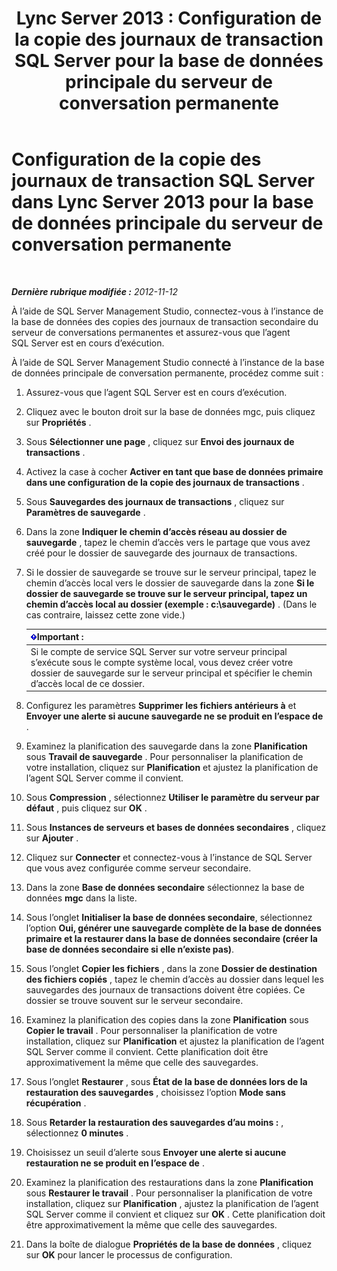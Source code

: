 ﻿---
title: 'Lync Server 2013 : Configuration de la copie des journaux de transaction SQL Server pour la base de données principale du serveur de conversation permanente'
TOCTitle: Configuration de la copie des journaux de transaction SQL Server pour la base de données principale du serveur de conversation permanente
ms:assetid: 088ea1c2-d592-4a11-b3b8-f1e2f8beae93
ms:mtpsurl: https://technet.microsoft.com/fr-fr/library/JJ204653(v=OCS.15)
ms:contentKeyID: 49296169
ms.date: 05/20/2016
mtps_version: v=OCS.15
ms.translationtype: HT
---

# Configuration de la copie des journaux de transaction SQL Server dans Lync Server 2013 pour la base de données principale du serveur de conversation permanente

 

_**Dernière rubrique modifiée :** 2012-11-12_

À l’aide de SQL Server Management Studio, connectez-vous à l’instance de la base de données des copies des journaux de transaction secondaire du serveur de conversations permanentes et assurez-vous que l’agent SQL Server est en cours d’exécution.

À l’aide de SQL Server Management Studio connecté à l’instance de la base de données principale de conversation permanente, procédez comme suit :

1.  Assurez-vous que l’agent SQL Server est en cours d’exécution.

2.  Cliquez avec le bouton droit sur la base de données mgc, puis cliquez sur **Propriétés** .

3.  Sous **Sélectionner une page** , cliquez sur **Envoi des journaux de transactions** .

4.  Activez la case à cocher **Activer en tant que base de données primaire dans une configuration de la copie des journaux de transactions** .

5.  Sous **Sauvegardes des journaux de transactions** , cliquez sur **Paramètres de sauvegarde** .

6.  Dans la zone **Indiquer le chemin d’accès réseau au dossier de sauvegarde** , tapez le chemin d’accès vers le partage que vous avez créé pour le dossier de sauvegarde des journaux de transactions.

7.  Si le dossier de sauvegarde se trouve sur le serveur principal, tapez le chemin d’accès local vers le dossier de sauvegarde dans la zone **Si le dossier de sauvegarde se trouve sur le serveur principal, tapez un chemin d’accès local au dossier (exemple : c:\\sauvegarde)** . (Dans le cas contraire, laissez cette zone vide.)
    
    <table>
    <thead>
    <tr class="header">
    <th><img src="images/Gg425917.important(OCS.15).gif" title="important" alt="important" />Important :</th>
    </tr>
    </thead>
    <tbody>
    <tr class="odd">
    <td>Si le compte de service SQL Server sur votre serveur principal s’exécute sous le compte système local, vous devez créer votre dossier de sauvegarde sur le serveur principal et spécifier le chemin d’accès local de ce dossier.</td>
    </tr>
    </tbody>
    </table>


8.  Configurez les paramètres **Supprimer les fichiers antérieurs à** et **Envoyer une alerte si aucune sauvegarde ne se produit en l’espace de** .

9.  Examinez la planification des sauvegarde dans la zone **Planification** sous **Travail de sauvegarde** . Pour personnaliser la planification de votre installation, cliquez sur **Planification** et ajustez la planification de l’agent SQL Server comme il convient.

10. Sous **Compression** , sélectionnez **Utiliser le paramètre du serveur par défaut** , puis cliquez sur **OK** .

11. Sous **Instances de serveurs et bases de données secondaires** , cliquez sur **Ajouter** .

12. Cliquez sur **Connecter** et connectez-vous à l’instance de SQL Server que vous avez configurée comme serveur secondaire.

13. Dans la zone **Base de données secondaire** sélectionnez la base de données **mgc** dans la liste.

14. Sous l’onglet **Initialiser la base de données secondaire**, sélectionnez l’option **Oui, générer une sauvegarde complète de la base de données primaire et la restaurer dans la base de données secondaire (créer la base de données secondaire si elle n’existe pas)**.

15. Sous l’onglet **Copier les fichiers** , dans la zone **Dossier de destination des fichiers copiés** , tapez le chemin d’accès au dossier dans lequel les sauvegardes des journaux de transactions doivent être copiées. Ce dossier se trouve souvent sur le serveur secondaire.

16. Examinez la planification des copies dans la zone **Planification** sous **Copier le travail** . Pour personnaliser la planification de votre installation, cliquez sur **Planification** et ajustez la planification de l’agent SQL Server comme il convient. Cette planification doit être approximativement la même que celle des sauvegardes.

17. Sous l’onglet **Restaurer** , sous **État de la base de données lors de la restauration des sauvegardes** , choisissez l’option **Mode sans récupération** .

18. Sous **Retarder la restauration des sauvegardes d’au moins :** , sélectionnez **0 minutes** .

19. Choisissez un seuil d’alerte sous **Envoyer une alerte si aucune restauration ne se produit en l’espace de** .

20. Examinez la planification des restaurations dans la zone **Planification** sous **Restaurer le travail** . Pour personnaliser la planification de votre installation, cliquez sur **Planification** , ajustez la planification de l’agent SQL Server comme il convient et cliquez sur **OK** . Cette planification doit être approximativement la même que celle des sauvegardes.

21. Dans la boîte de dialogue **Propriétés de la base de données** , cliquez sur **OK** pour lancer le processus de configuration.

